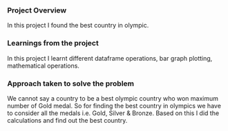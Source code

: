 ### Project Overview

 In this project I found the best country in olympic.


### Learnings from the project

 In this project I learnt different dataframe operations, bar graph plotting, mathematical operations.


### Approach taken to solve the problem

 We cannot say a country to be a best olympic country who won maximum number of Gold medal. So for finding the best country in olympics we have to consider all the medals i.e. Gold, Silver & Bronze. Based on this I did the calculations and find out the best country.


